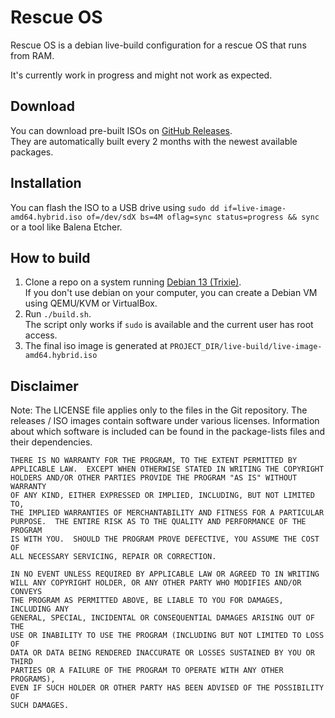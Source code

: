 # Rescue OS
Rescue OS is a debian live-build configuration for a rescue OS that runs from RAM. 

It's currently work in progress and might not work as expected.

## Download

You can download pre-built ISOs on [GitHub Releases](https://github.com/jandie1505/rescue-os/releases/latest).  
They are automatically built every 2 months with the newest available packages.

## Installation

You can flash the ISO to a USB drive using `sudo dd if=live-image-amd64.hybrid.iso of=/dev/sdX bs=4M oflag=sync status=progress && sync` or a tool like Balena Etcher.

## How to build

1. Clone a repo on a system running [Debian 13 (Trixie)](https://www.debian.org/distrib/).  
   If you don't use debian on your computer, you can create a Debian VM using QEMU/KVM or VirtualBox.
3. Run `./build.sh`.  
   The script only works if `sudo` is available and the current user has root access.
5. The final iso image is generated at `PROJECT_DIR/live-build/live-image-amd64.hybrid.iso`

## Disclaimer

Note: The LICENSE file applies only to the files in the Git repository.
The releases / ISO images contain software under various licenses.
Information about which software is included can be found in the package-lists files and their dependencies.

```
THERE IS NO WARRANTY FOR THE PROGRAM, TO THE EXTENT PERMITTED BY
APPLICABLE LAW.  EXCEPT WHEN OTHERWISE STATED IN WRITING THE COPYRIGHT
HOLDERS AND/OR OTHER PARTIES PROVIDE THE PROGRAM "AS IS" WITHOUT WARRANTY
OF ANY KIND, EITHER EXPRESSED OR IMPLIED, INCLUDING, BUT NOT LIMITED TO,
THE IMPLIED WARRANTIES OF MERCHANTABILITY AND FITNESS FOR A PARTICULAR
PURPOSE.  THE ENTIRE RISK AS TO THE QUALITY AND PERFORMANCE OF THE PROGRAM
IS WITH YOU.  SHOULD THE PROGRAM PROVE DEFECTIVE, YOU ASSUME THE COST OF
ALL NECESSARY SERVICING, REPAIR OR CORRECTION.

IN NO EVENT UNLESS REQUIRED BY APPLICABLE LAW OR AGREED TO IN WRITING
WILL ANY COPYRIGHT HOLDER, OR ANY OTHER PARTY WHO MODIFIES AND/OR CONVEYS
THE PROGRAM AS PERMITTED ABOVE, BE LIABLE TO YOU FOR DAMAGES, INCLUDING ANY
GENERAL, SPECIAL, INCIDENTAL OR CONSEQUENTIAL DAMAGES ARISING OUT OF THE
USE OR INABILITY TO USE THE PROGRAM (INCLUDING BUT NOT LIMITED TO LOSS OF
DATA OR DATA BEING RENDERED INACCURATE OR LOSSES SUSTAINED BY YOU OR THIRD
PARTIES OR A FAILURE OF THE PROGRAM TO OPERATE WITH ANY OTHER PROGRAMS),
EVEN IF SUCH HOLDER OR OTHER PARTY HAS BEEN ADVISED OF THE POSSIBILITY OF
SUCH DAMAGES.
```
